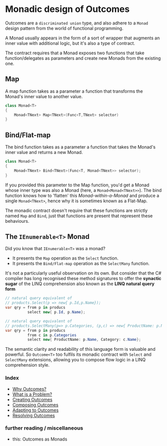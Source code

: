 # Monadic design of Outcomes 

Outcomes are a `discriminated union` type, and also adhere to a `Monad` design pattern from the world of functional programming. 

A Monad usually appears in the form of a sort of wrapper that augments an inner value with additional logic, but it's also a type of contract.

The contract requires that a Monad exposes two functions that take function/delegates as parameters and create new Monads from the existing one.

## Map
A map function takes as a parameter a function that transforms the Monad's inner value to another value.

```csharp
class Monad<T>
{
    Monad<TNext> Map<TNext>(Func<T,TNext> selector)
}
```
## Bind/Flat-map
The bind function takes as a parameter a function that takes the Monad's inner value and returns a new Monad. 
```csharp
class Monad<T>
{
    Monad<TNext> Bind<TNext>(Func<T, Monad<TNext>> selector);
}
```

If you provided this parameter to the Map function, you'd get a Monad whose inner type was also a Monad (here, a `Monad<Monad<TNext>>`). 
The bind function knows how to 'flatten' this *Monad-within-a-Monad* and produce a single `Monad<TNext>`, hence why it is sometimes known as a Flat-Map.

The monadic contract doesn't require that these functions are strictly named `Map` and `Bind`, just that functions are present that represent these behaviours.

## The `IEnumerable<T>` Monad
Did you know that `IEnumerable<T>` was a monad?
- It presents the `Map` operation as the `Select` function.
- It presents the `Bind/Flat-map` operation as the `SelectMany` function.

It's not a particularly useful observation on its own. 
But consider that the C# compiler has long recognised these method signatures to offer the **synactic sugar** of the LINQ comprehension also known as the **LINQ natural query form** 

```csharp
// natural query equivalent of 
// products.Select(p => new{ p.Id,p.Name});
var qry = from p in producs
          select new{ p.Id, p.Name};

// natural query equivalent of 
// products.SelectMany(p=> p.Categories, (p,c) => new{ ProductName: p.Name, Category: c.Name});
var qry = from p in producs
          from c in p.Categories
          select new{ ProductName: p.Name, Category: c.Name};
```
The semantic clarity and readability of this language form is valuable and powerful. 
So `Outcome<T>` too fulfils its monadic contract with `Select` and `SelectMany` extensions, allowing you to compose flow logic in a LINQ comprehension style.

### Index
- [Why Outcomes?](../readme.md)
- [What is a Problem?](./docs/what-is-a-problem.md)
- [Creating Outcomes](./docs/creating-outcomes.md)
- [Composing Outcomes](./docs/composing-outcomes.md)
- [Adapting to Outcomes](./docs/outcome-adaptation.md)
- [Resolving Outcomes](./docs/resolving-outcomes.md)

### further reading / miscellaneous
- this: Outcomes as Monads